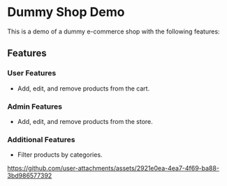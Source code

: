 # Dummy Shop Demo  

This is a demo of a dummy e-commerce shop with the following features:  

## Features  

### User Features  
- Add, edit, and remove products from the cart.  

### Admin Features  
- Add, edit, and remove products from the store.  

### Additional Features  
- Filter products by categories.  



https://github.com/user-attachments/assets/2921e0ea-4ea7-4f69-ba88-3bd986577392

